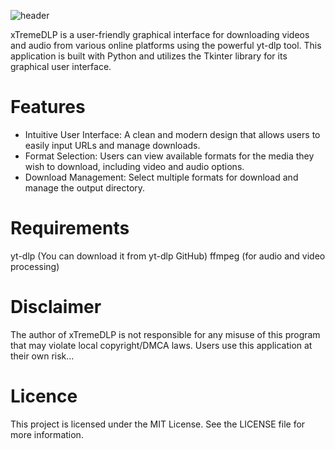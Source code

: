 ![header](https://https://github.com/TheGlowEk/xTremeDLP/blob/main/.github/header.png)

xTremeDLP is a user-friendly graphical interface for downloading videos and audio from various online platforms using the powerful yt-dlp tool. This application is built with Python and utilizes the Tkinter library for its graphical user interface.

# Features
- Intuitive User Interface: A clean and modern design that allows users to easily input URLs and manage downloads.
- Format Selection: Users can view available formats for the media they wish to download, including video and audio options.
- Download Management: Select multiple formats for download and manage the output directory.

# Requirements
yt-dlp (You can download it from yt-dlp GitHub)
ffmpeg (for audio and video processing)

# Disclaimer
The author of xTremeDLP is not responsible for any misuse of this program that may violate local copyright/DMCA laws. Users use this application at their own risk...

# Licence
This project is licensed under the MIT License. See the LICENSE file for more information.

